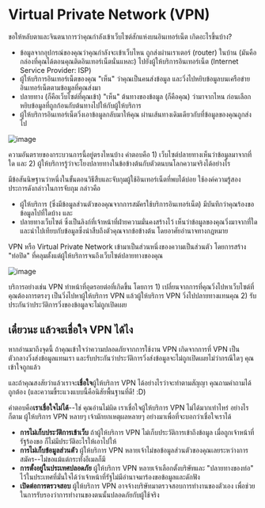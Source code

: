 # Virtual Private Network (VPN)

ขอให้หลับตาและจินตนาการว่าคุณกำลังเข้าเว็บไซต์สักแห่งบนอินเทอร์เน็ต เกิดอะไรขึ้นบ้าง?

* ข้อมูลจากอุปกรณ์ของคุณว่าคุณกำลังจะเข้าเว็บไหน ถูกส่งผ่านเราเตอร์ (router) ในบ้าน (มันคือกล่องที่คุณได้ตอนคุณติดอินเทอร์เน็ตนั่นแหละ) ไปยังผู้ให้บริการอินเทอร์เน็ต (Internet Service Provider: ISP)
* ผู้ให้บริการอินเทอร์เน็ตของคุณ "เห็น" ว่าคุณเป็นคนส่งข้อมูล และวิ่งไปหยิบข้อมูลบนเครือข่ายอินเทอร์เน็ตตามข้อมูลที่คุณส่งมา
* ปลายทาง (ก็คือเว็บไซต์ที่คุณเข้า) "เห็น" ต้นทางของข้อมูล (ก็คือคุณ) ว่ามาจากไหน ก่อนเลือกหยิบข้อมูลที่ถูกก้อนกับต้นทางไปให้กับผู้ให้บริการ
* ผู้ให้บริการอินเทอร์เน็ตวิ่งเอาข้อมูลกลับมาให้คุณ ผ่านเส้นทางเดิมเดียวกับที่ข้อมูลของคุณถูกส่งไป

![image](https://user-images.githubusercontent.com/3682634/75744379-a5dc6600-5d46-11ea-980b-518e53e10546.png)

ความอันตรายของกระบวนการนี้อยู่ตรงไหนบ้าง คำตอบคือ 1) เว็บไซต์ปลายทางเห็นว่าข้อมูลมาจากที่ใด และ 2) ผู้ให้บริการรู้ว่าจะโยงปลายทางในข้อข้างต้นกับตัวตนบนโลกความจริงได้อย่างไร

มีข้อสันนิษฐานว่าหนึ่งในขั้นตอนวิธีสืบและจับกุมผู้ใช้อินเทอร์เน็ตที่พบได้บ่อย ใช้องค์ความรู้สองประการดังกล่าวในการจับกุม กล่าวคือ
* ผู้ให้บริการ (ซึ่งมีข้อมูลส่วนตัวของคุณจากการสมัครใช้บริการอินเทอร์เน็ต) มีบันทึกว่าคุณร้องขอข้อมูลไปที่ใดบ้าง และ
* ปลายทางเว็บไซต์ ซึ่งเป็นลิงก์ที่เจ้าหน้าที่ฝ่ายความมั่นคงสร้างไว้ เห็นว่าข้อมูลของคุณวิ่งมาจากที่ใด และนำไปเทียบกับข้อมูลซึ่งนำสืบถึงตัวคุณจากข้อข้างต้น โดยอาศัยอำนาจทางกฎหมาย

VPN หรือ Virtual Private Network เข้ามาเป็นส่วนหนึ่งของความเป็นส่วนตัว โดยการสร้าง "ท่อปิด" ที่คลุมตั้งแต่ผู้ให้บริการจนถึงเว็บไซต์ปลายทางของคุณ

![image](https://user-images.githubusercontent.com/3682634/75744862-2a7bb400-5d48-11ea-90cd-64bf063029df.png)

บริการอย่างเช่น VPN ทำหน้าที่อุดรอยต่อที่เกิดขึ้น โดยการ 1) เปลี่ยนจากการที่คุณวิ่งไปหาเว็บไซต์ที่คุณต้องการตรงๆ เป็นวิ่งไปหาผู้ให้บริการ VPN แล้วผู้ให้บริการ VPN วิ่งไปปลายทางแทนคุณ 2) รับประกันว่าประวัติการวิ่งของข้อมูลจะไม่ถูกเปิดเผย

## เดี๋ยวนะ แล้วจะเชื่อใจ VPN ได้ไง

หากอ่านมาถึงจุดนี้ ถ้าคุณเข้าใจว่าความปลอดภัยจากการใช้งาน VPN เกิดจากการที่ VPN เป็นตัวกลางวิ่งส่งข้อมูลแทนเรา และรับประกันว่าประวัติการวิ่งส่งข้อมูลจะไม่ถูกเปิดเผยไม่ว่ากรณีใดๆ คุณเข้าใจถูกแล้ว

และถ้าคุณสงสัยว่าแล้วเราจะ**เชื่อใจ**ผู้ให้บริการ VPN ได้อย่างไรว่าจะทำตามสัญญา คุณถามคำถามได้ถูกต้อง (และความขี้ระแวงแบบนี้คือนิสัยพื้นฐานที่ดี! :D)

คำตอบคือ**เราเชื่อใจไม่ได้**--ใช่ คุณอ่านไม่ผิด เราเชื่อใจผู้ให้บริการ VPN ไม่ได้มากเท่าไหร่ อย่างไรก็ตาม ผู้ให้บริการ VPN หลายๆ เจ้ามักยกเหตุผลหลายๆ อย่างมาเพื่อที่จะบอกว่าเชื่อใจเราได้

* **การไม่เก็บประวัติการเข้าเว็บ** ถ้าผู้ให้บริการ VPN ไม่เก็บประวัติการเข้าถึงข้อมูล เมื่อถูกเจ้าหน้าที่รัฐร้องขอ ก็ไม่มีประวัติอะไรให้เอาไปให้
* **การไม่เก็บข้อมูลส่วนตัว** ผู้ให้บริการ VPN หลายเจ้าไม่ขอข้อมูลส่วนตัวของคุณเลยระหว่างการสมัคร--ไม่ขอแม้แต่กระทั่งอีเมลก็มี
* **การตั้งอยู่ในประเทศปลอดภัย** ผู้ให้บริการ VPN หลายเจ้าเลือกตั้งบริษัทและ "ปลายทางของท่อ" ไว้ในประเทศที่มั่นใจได้ว่าเจ้าหน้าที่รัฐไม่มีอำนาจมาร้องขอข้อมูลและดักฟัง
* **เปิดต่อการตรวจสอบ** ผู้ให้บริการ VPN อาจจ้างบริษัทมาตรวจสอบการทำงานของตัวเอง เพื่อช่วยในการรับรองว่าการทำงานของตนนั้นปลอดภัยกับผู้ใช้จริง